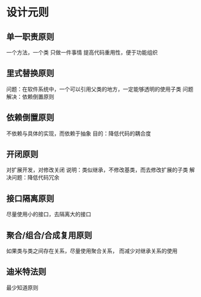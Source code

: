 # 设计元则 #

## 单一职责原则 ##

一个方法，一个类 只做一件事情
提高代码重用性，便于功能组织

## 里式替换原则 ##

问题：在软件系统中，一个可以引用父类的地方，一定能够透明的使用子类
问题解决：依赖倒置原则

## 依赖倒置原则 ##

不依赖与具体的实现，而依赖于抽象
目的：降低代码的耦合度

## 开闭原则 ##

对扩展开发，对修改关闭
说明：类似继承，不修改基类，而去修改扩展的子类
解决问题：降低代码冗余

## 接口隔离原则 ##

尽量使用小的接口，去隔离大的接口

## 聚合/组合/合成复用原则 ##

如果类与类之间存在关系，尽量使用聚合关系，
而减少对继承关系的使用

## 迪米特法则 ##

最少知道原则

